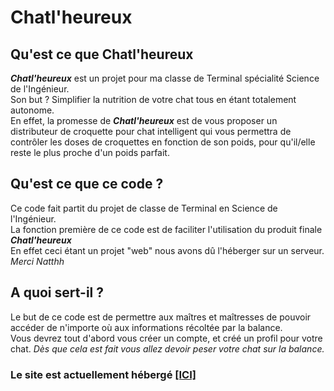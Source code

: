 # Chatl'heureux

## Qu'est ce que Chatl'heureux



_**Chatl'heureux**_ est un projet pour ma classe de Terminal spécialité Science de l'Ingénieur.<br>
Son but ? Simplifier la nutrition de votre chat tous en étant totalement autonome.<br>
En effet, la promesse de _**Chatl'heureux**_ est de vous proposer un distributeur de croquette pour chat intelligent qui vous permettra de contrôler les doses de croquettes en fonction de son poids, pour qu'il/elle reste le plus proche d'un poids parfait.

## Qu'est ce que ce code ?

Ce code fait partit du projet de classe de Terminal en Science de l'Ingénieur.<br>
La fonction première de ce code est de faciliter l'utilisation du produit finale _**Chatl'heureux**_<br>
En effet ceci étant un projet "web" nous avons dû l'héberger sur un serveur. *Merci Natthh*

## A quoi sert-il ?

Le but de ce code est de permettre aux maîtres et maîtresses de pouvoir accéder de n'importe où aux informations récoltée par la balance.<br>
Vous devrez tout d'abord vous créer un compte, et créé un profil pour votre chat. _Dès que cela est fait vous allez devoir peser votre chat sur la balance._<br>


### Le site est actuellement hébergé [[ICI]](#)

